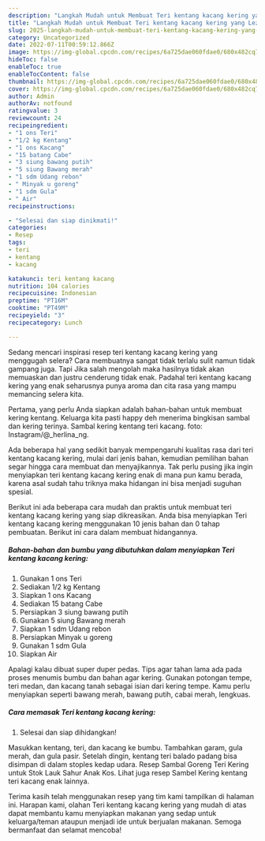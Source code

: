 ```yaml
---
description: "Langkah Mudah untuk Membuat Teri kentang kacang kering yang Lezat Sekali, Buat Buka Puasa Menggugah Selera"
title: "Langkah Mudah untuk Membuat Teri kentang kacang kering yang Lezat Sekali, Buat Buka Puasa Menggugah Selera"
slug: 2025-langkah-mudah-untuk-membuat-teri-kentang-kacang-kering-yang-lezat-sekali-buat-buka-puasa-menggugah-selera
category: Uncategorized
date: 2022-07-11T00:59:12.866Z
image: https://img-global.cpcdn.com/recipes/6a725dae060fdae0/680x482cq70/teri-kentang-kacang-kering-foto-resep-utama.jpg
hideToc: false
enableToc: true
enableTocContent: false
thumbnail: https://img-global.cpcdn.com/recipes/6a725dae060fdae0/680x482cq70/teri-kentang-kacang-kering-foto-resep-utama.jpg
cover: https://img-global.cpcdn.com/recipes/6a725dae060fdae0/680x482cq70/teri-kentang-kacang-kering-foto-resep-utama.jpg
author: Admin
authorAv: notfound
ratingvalue: 3
reviewcount: 24
recipeingredient:
- "1 ons Teri"
- "1/2 kg Kentang"
- "1 ons Kacang"
- "15 batang Cabe"
- "3 siung bawang putih"
- "5 siung Bawang merah"
- "1 sdm Udang rebon"
- " Minyak u goreng"
- "1 sdm Gula"
- " Air"
recipeinstructions:

- "Selesai dan siap dinikmati!"
categories:
- Resep
tags:
- teri
- kentang
- kacang

katakunci: teri kentang kacang 
nutrition: 104 calories
recipecuisine: Indonesian
preptime: "PT16M"
cooktime: "PT49M"
recipeyield: "3"
recipecategory: Lunch

---
```



Sedang mencari inspirasi resep teri kentang kacang kering yang menggugah selera? Cara membuatnya sangat tidak terlalu sulit namun tidak gampang juga. Tapi Jika salah mengolah maka hasilnya tidak akan memuaskan dan justru cenderung tidak enak. Padahal teri kentang kacang kering yang enak seharusnya punya aroma dan cita rasa yang mampu memancing selera kita.


Pertama, yang perlu Anda siapkan adalah bahan-bahan untuk membuat kering kentang. Keluarga kita pasti happy deh menerima bingkisan sambal dan kering terinya. Sambal kering kentang teri kacang. foto: Instagram/@_herlina_ng.

Ada beberapa hal yang sedikit banyak mempengaruhi kualitas rasa dari teri kentang kacang kering, mulai dari jenis bahan, kemudian pemilihan bahan segar hingga cara membuat dan menyajikannya. Tak perlu pusing jika ingin menyiapkan teri kentang kacang kering enak di mana pun kamu berada, karena asal sudah tahu triknya maka hidangan ini bisa menjadi suguhan spesial.


Berikut ini ada beberapa cara mudah dan praktis untuk membuat teri kentang kacang kering yang siap dikreasikan. Anda bisa menyiapkan Teri kentang kacang kering menggunakan 10 jenis bahan dan 0 tahap pembuatan. Berikut ini cara dalam membuat hidangannya.

<!--inarticleads1-->

##### Bahan-bahan dan bumbu yang dibutuhkan dalam menyiapkan Teri kentang kacang kering:

1. Gunakan 1 ons Teri
1. Sediakan 1/2 kg Kentang
1. Siapkan 1 ons Kacang
1. Sediakan 15 batang Cabe
1. Persiapkan 3 siung bawang putih
1. Gunakan 5 siung Bawang merah
1. Siapkan 1 sdm Udang rebon
1. Persiapkan  Minyak u goreng
1. Gunakan 1 sdm Gula
1. Siapkan  Air


Apalagi kalau dibuat super duper pedas. Tips agar tahan lama ada pada proses menumis bumbu dan bahan agar kering. Gunakan potongan tempe, teri medan, dan kacang tanah sebagai isian dari kering tempe. Kamu perlu menyiapkan seperti bawang merah, bawang putih, cabai merah, lengkuas. 

<!--inarticleads2-->

##### Cara memasak Teri kentang kacang kering:


1. Selesai dan siap dihidangkan!

Masukkan kentang, teri, dan kacang ke bumbu. Tambahkan garam, gula merah, dan gula pasir. Setelah dingin, kentang teri balado padang bisa disimpan di dalam stoples kedap udara. Resep Sambal Goreng Teri Kering untuk Stok Lauk Sahur Anak Kos. Lihat juga resep Sambel Kering kentang teri kacang enak lainnya. 

Terima kasih telah menggunakan resep yang tim kami tampilkan di halaman ini. Harapan kami, olahan Teri kentang kacang kering yang mudah di atas dapat membantu kamu menyiapkan makanan yang sedap untuk keluarga/teman ataupun menjadi ide untuk berjualan makanan. Semoga bermanfaat dan selamat mencoba!
